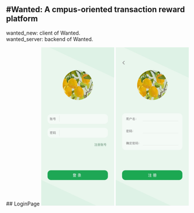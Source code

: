 #Wanted: A cmpus-oriented transaction reward platform
----------------------------------------------
wanted_new: client of Wanted.<br/>
wanted_server: backend of Wanted.<br/>
<p float="left">
## LoginPage
<img src="https://github.com/kawaiwu2001/Wanted/blob/master/IMG/IMG_3294.JPG?raw=true" width="200px">
<img src="https://github.com/kawaiwu2001/Wanted/blob/master/IMG/IMG_3295.JPG?raw=true" width="200px">
</p>
